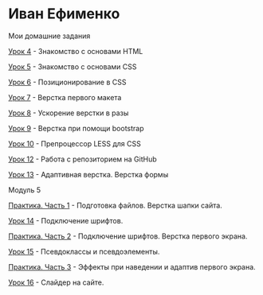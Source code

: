 

# Иван Ефименко
Мои домашние задания

[Урок 4](https://bossyara777.github.io/Urok-4/ "Моя готовая домашка") - Знакомство с основами HTML

[Урок 5](https://bossyara777.github.io/Urok-5/ "Моя готовая домашка") - Знакомство с основами CSS

[Урок 6](https://bossyara777.github.io/Urok-6/index.html "Моя готовая домашка") - Позиционирование в CSS

[Урок 7](https://bossyara777.github.io/Urok-7/  "Моя готовая домашка") - Верстка первого макета

[Урок 8](https://bossyara777.github.io/Urok-8/  "Моя готовая домашка") - Ускорение верстки в разы

[Урок 9](https://bossyara777.github.io/Urok-9/  "Моя готовая домашка") - Верстка при помощи bootstrap

[Урок 10](https://bossyara777.github.io/Urok-10/  "Моя готовая домашка") - Препроцессор LESS для CSS

[Урок 12](https://bossyara777.github.io/Lesson_12/ "Моя готовая домашка") - Работа с репозиторием на GitHub 

[Урок 13](https://bossyara777.github.io/Leasson-13/ "Моя готовая домашка") - Адаптивная верстка. Верстка формы

Модуль 5

[Практика. Часть 1](https://bossyara777.github.io/Modul5/ "Моя готовая домашка") - Подготовка файлов. Верстка шапки сайта.

[Урок 14](https://bossyara777.github.io/Urok-14/ "Моя готовая домашка") - Подключение шрифтов.

[Практика. Часть 2](https://bossyara777.github.io/Urok-15/ "Моя готовая домашка") - Подключение шрифтов. Верстка первого экрана.

[Урок 15](https://bossyara777.github.io/Urok-15-1/ "Моя готовая домашка") - Псевдоклассы и псевдоэлементы.

[Практика. Часть 3](https://bossyara777.github.io/Modul-5-Chast-3/ "Моя готовая домашка") - Эффекты при наведении и адаптив первого экрана. 

[Урок 16](https://bossyara777.github.io/Urok-16/ "Моя готовая домашка") - Слайдер на сайте.
